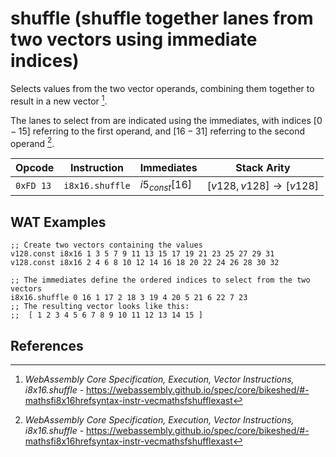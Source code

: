 
# shuffle (shuffle together lanes from two vectors using immediate indices)

Selects values from the two vector operands, combining them together to result in a new vector [^§4.4.3.7].

The lanes to select from are indicated using the immediates, with indices $[0-15]$ referring to the first operand, and $[16-31]$ referring to the second operand [^§4.4.3.7].



| Opcode    | Instruction       | Immediates       | Stack Arity |
|-----------|-------------------|------------------|-------------|
| `0xFD 13` | `i8x16.shuffle`   | $i5_{const}[16]$ | $[ v128, v128 ] \to [ v128 ]$ |


## WAT Examples

```wasm
;; Create two vectors containing the values
v128.const i8x16 1 3 5 7 9 11 13 15 17 19 21 23 25 27 29 31
v128.const i8x16 2 4 6 8 10 12 14 16 18 20 22 24 26 28 30 32

;; The immediates define the ordered indices to select from the two vectors
i8x16.shuffle 0 16 1 17 2 18 3 19 4 20 5 21 6 22 7 23
;; The resulting vector looks like this:
;;  [ 1 2 3 4 5 6 7 8 9 10 11 12 13 14 15 ]
```


## References

[^§2.4.2]: _WebAssembly Core Specification, Structure, Vector Instructions_ - <https://webassembly.github.io/spec/core/bikeshed/#vector-instructions%E2%91%A0>
[^§4.4.3.7]: _WebAssembly Core Specification, Execution, Vector Instructions, i8x16.shuffle_ - <https://webassembly.github.io/spec/core/bikeshed/#-mathsfi8x16hrefsyntax-instr-vecmathsfshufflexast>

